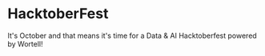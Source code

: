 # HacktoberFest
It's October and that means it's time for a Data &amp; AI Hacktoberfest powered by Wortell!
